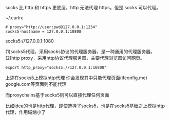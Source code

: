 socks 比 http 和 https 更底层，http 无法代理 https。但是 socks 可以代理。

~/.curlrc

```
# proxy="http://user:pwd@127.0.0.1:1234"
socks5-hostname = 127.0.0.1:10808
```

socks5://127.0.0.1:1080

(1)socks5代理，采用socks协议的代理服务器，是一种通用的代理服务器。
(2)http proxy，采用http协议代理服务器，主要代理浏览器访问网页。

```shell
export http_proxy="socks5://127.0.0.1:10808"
```
上述在socks5上模拟http代理
你会发现其中只能代理页面(ifconfig.me)
google.com等页面则不能代理

而proxychains基于socks5则可以直接代理任何页面

比如idea的也是http代理，即使选择了socks5，也是在socks5基础之上模拟http代理，作用域缩小了
